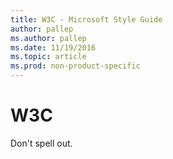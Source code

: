 ```yaml
---
title: W3C - Microsoft Style Guide
author: pallep
ms.author: pallep
ms.date: 11/19/2016
ms.topic: article
ms.prod: non-product-specific
---
```


# W3C

Don't spell out.
